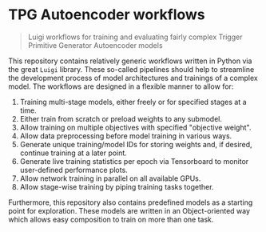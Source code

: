 # TPG Autoencoder workflows
> Luigi workflows for training and evaluating fairly complex Trigger Primitive Generator Autoencoder models

This repository contains relatively generic workflows written in Python via the great `Luigi` library. These so-called pipelines should help to streamline the development process of model architectures and trainings of a complex model. The workflows are designed in a flexible manner to allow for:

1. Training multi-stage models, either freely or for specified stages at a time.
2. Either train from scratch or preload weights to any submodel.
3. Allow training on multiple objectives with specified "objective weight".
4. Allow data preprocessing before model training in various ways.
5. Generate unique training/model IDs for storing weights and, if desired, continue training at a later point.
6. Generate live training statistics per epoch via Tensorboard to monitor user-defined performance plots.
7. Allow network training in parallel on all available GPUs.
8. Allow stage-wise training by piping training tasks together.

Furthermore, this repository also contains predefined models as a starting point for exploration. These models are written in an Object-oriented way which allows easy composition to train on more than one task.
